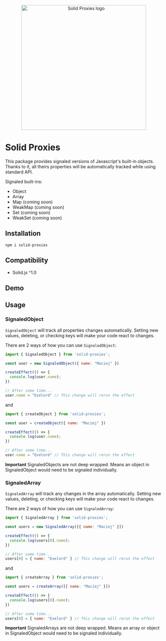 <p align="center">
  <img height="400" src="https://raw.githubusercontent.com/exelord/solid-proxies/main/logo.png" alt="Solid Proxies logo" />
</p>

# Solid Proxies

This package provides signaled versions of Javascript's built-in objects. Thanks to it, all theirs properties will be automatically tracked while using standard API.

Signaled built-ins:

- Object
- Array
- Map (coming soon)
- WeakMap (coming soon)
- Set (coming soon)
- WeakSet (coming soon)


## Installation

```
npm i solid-proxies
```

## Compatibility

- Solid.js ^1.0

## Demo

## Usage

### SignaledObject

`SignaledObject` will track all properties changes automatically. Setting new values, deleting, or checking keys will make your code react to changes.

There are 2 ways of how you can use `SignaledObject`:

```js
import { SignaledObject } from 'solid-proxies';

const user = new SignaledObject({ name: "Maciej" })

createEffect(() => {
  console.log(user.name);
})

// After some time...
user.name = "Exelord" // This change will rerun the effect
```

and

```js
import { createObject } from 'solid-proxies';

const user = createObject({ name: "Maciej" })

createEffect(() => {
  console.log(user.name);
})

// After some time...
user.name = "Exelord" // This change will rerun the effect
```

**Important** SignaledObjects are not deep wrapped. Means an object in SignaledObject would need to be signaled individually.


### SignaledArray

`SignaledArray` will track any changes in the array automatically. Setting new values, deleting, or checking keys will make your code react to changes.

There are 2 ways of how you can use `SignaledArray`:

```js
import { SignaledArray } from 'solid-proxies';

const users = new SignaledArray([{ name: "Maciej" }])

createEffect(() => {
  console.log(users[0].name);
})

// After some time...
users[0] = { name: "Exelord" } // This change will rerun the effect
```

and

```js
import { createArray } from 'solid-proxies';

const users = createArray([{ name: "Maciej" }])

createEffect(() => {
  console.log(users[0].name);
})

// After some time...
users[0] = { name: "Exelord" } // This change will rerun the effect
```

**Important** SignaledArrays are not deep wrapped. Means an array or object in SignaledObject would need to be signaled individually.
